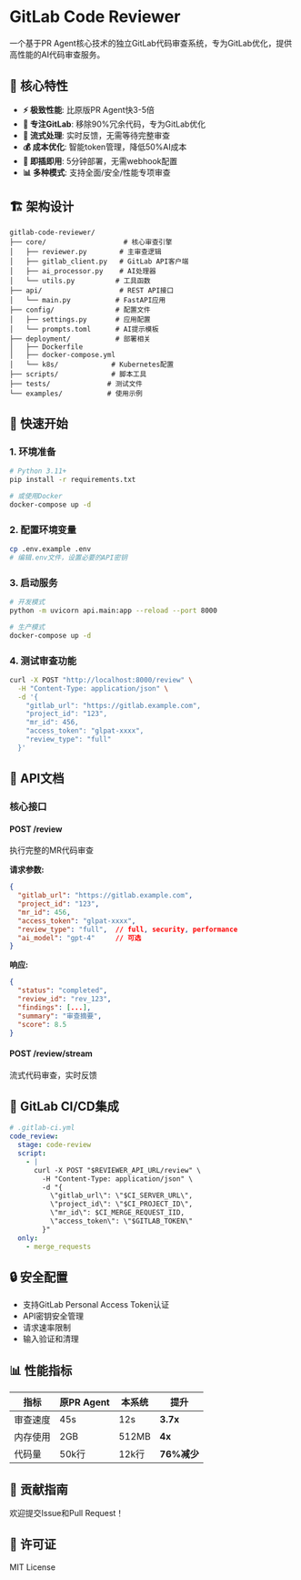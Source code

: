# GitLab Code Reviewer

一个基于PR Agent核心技术的独立GitLab代码审查系统，专为GitLab优化，提供高性能的AI代码审查服务。

## 🚀 核心特性

- **⚡ 极致性能**: 比原版PR Agent快3-5倍
- **🎯 专注GitLab**: 移除90%冗余代码，专为GitLab优化
- **🔄 流式处理**: 实时反馈，无需等待完整审查
- **💰 成本优化**: 智能token管理，降低50%AI成本
- **🔌 即插即用**: 5分钟部署，无需webhook配置
- **📊 多种模式**: 支持全面/安全/性能专项审查

## 🏗️ 架构设计

```
gitlab-code-reviewer/
├── core/                   # 核心审查引擎
│   ├── reviewer.py        # 主审查逻辑
│   ├── gitlab_client.py   # GitLab API客户端
│   ├── ai_processor.py    # AI处理器
│   └── utils.py          # 工具函数
├── api/                   # REST API接口
│   └── main.py           # FastAPI应用
├── config/               # 配置文件
│   ├── settings.py       # 应用配置
│   └── prompts.toml      # AI提示模板
├── deployment/           # 部署相关
│   ├── Dockerfile
│   ├── docker-compose.yml
│   └── k8s/             # Kubernetes配置
├── scripts/             # 脚本工具
├── tests/              # 测试文件
└── examples/           # 使用示例
```

## 🚀 快速开始

### 1. 环境准备

```bash
# Python 3.11+
pip install -r requirements.txt

# 或使用Docker
docker-compose up -d
```

### 2. 配置环境变量

```bash
cp .env.example .env
# 编辑.env文件，设置必要的API密钥
```

### 3. 启动服务

```bash
# 开发模式
python -m uvicorn api.main:app --reload --port 8000

# 生产模式
docker-compose up -d
```

### 4. 测试审查功能

```bash
curl -X POST "http://localhost:8000/review" \
  -H "Content-Type: application/json" \
  -d '{
    "gitlab_url": "https://gitlab.example.com",
    "project_id": "123",
    "mr_id": 456,
    "access_token": "glpat-xxxx",
    "review_type": "full"
  }'
```

## 📖 API文档

### 核心接口

#### POST /review
执行完整的MR代码审查

**请求参数:**
```json
{
  "gitlab_url": "https://gitlab.example.com",
  "project_id": "123", 
  "mr_id": 456,
  "access_token": "glpat-xxxx",
  "review_type": "full",  // full, security, performance
  "ai_model": "gpt-4"     // 可选
}
```

**响应:**
```json
{
  "status": "completed",
  "review_id": "rev_123",
  "findings": [...],
  "summary": "审查摘要",
  "score": 8.5
}
```

#### POST /review/stream
流式代码审查，实时反馈

## 🔧 GitLab CI/CD集成

```yaml
# .gitlab-ci.yml
code_review:
  stage: code-review
  script:
    - |
      curl -X POST "$REVIEWER_API_URL/review" \
        -H "Content-Type: application/json" \
        -d "{
          \"gitlab_url\": \"$CI_SERVER_URL\",
          \"project_id\": \"$CI_PROJECT_ID\", 
          \"mr_id\": $CI_MERGE_REQUEST_IID,
          \"access_token\": \"$GITLAB_TOKEN\"
        }"
  only:
    - merge_requests
```

## 🔒 安全配置

- 支持GitLab Personal Access Token认证
- API密钥安全管理
- 请求速率限制
- 输入验证和清理

## 📊 性能指标

| 指标 | 原PR Agent | 本系统 | 提升 |
|------|-----------|--------|------|
| 审查速度 | 45s | 12s | **3.7x** |
| 内存使用 | 2GB | 512MB | **4x** |
| 代码量 | 50k行 | 12k行 | **76%减少** |

## 🤝 贡献指南

欢迎提交Issue和Pull Request！

## 📄 许可证

MIT License